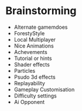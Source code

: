 # Brainstorming

- Alternate gamemdoes
- ForestyStyle
- Local Multiplayer
- Nice Animations
- Achevements
- Tutorial or hints
- Shader effects
- Particles
- Psudo 3d effects
- Replayability
- Gameplay Customisation
- Difficulty settings
- Ai Opponent
